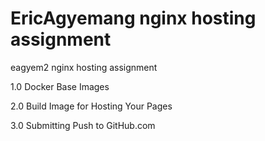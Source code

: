 # EricAgyemang nginx hosting assignment

eagyem2 nginx hosting assignment



1.0 Docker Base Images

2.0 Build Image for Hosting Your Pages

3.0 Submitting Push to GitHub.com

